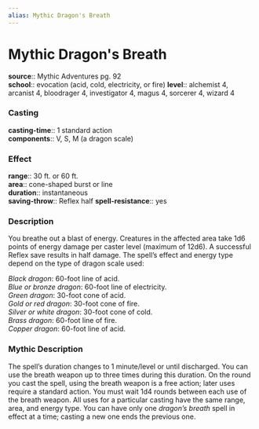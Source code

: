 ```yaml
---
alias: Mythic Dragon's Breath
---
```


# Mythic Dragon's Breath

**source**:: Mythic Adventures pg. 92  
**school**:: evocation (acid, cold, electricity, or fire)
**level**:: alchemist 4, arcanist 4, bloodrager 4, investigator 4, magus 4, sorcerer 4, wizard 4

### Casting 

**casting-time**:: 1 standard action  
**components**:: V, S, M (a dragon scale)

### Effect 

**range**:: 30 ft. or 60 ft.  
**area**:: cone-shaped burst or line  
**duration**:: instantaneous  
**saving-throw**:: Reflex half
**spell-resistance**:: yes

### Description 

You breathe out a blast of energy. Creatures in the affected area take 1d6 points of energy damage per caster level (maximum of 12d6). A successful Reflex save results in half damage. The spell’s effect and energy type depend on the type of dragon scale used:  
  
*Black dragon*: 60-foot line of acid.  
*Blue or bronze dragon*: 60-foot line of electricity.  
*Green dragon*: 30-foot cone of acid.  
*Gold or red dragon*: 30-foot cone of fire.  
*Silver or white dragon*: 30-foot cone of cold.  
*Brass dragon*: 60-foot line of fire.  
*Copper dragon*: 60-foot line of acid.

### Mythic Description

The spell’s duration changes to 1 minute/level or until discharged. You can use the breath weapon up to three times during this duration. On the round you cast the spell, using the breath weapon is a free action; later uses require a standard action. You must wait 1d4 rounds between each use of the breath weapon. All uses for a particular casting have the same range, area, and energy type. You can have only one *dragon’s breath* spell in effect at a time; casting a new one ends the previous one.
